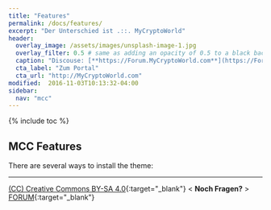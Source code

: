 ```yaml
---
title: "Features"
permalink: /docs/features/
excerpt: "Der Unterschied ist .::. MyCryptoWorld"
header:
  overlay_image: /assets/images/unsplash-image-1.jpg
  overlay_filter: 0.5 # same as adding an opacity of 0.5 to a black background
  caption: "Discouse: [**https://Forum.MyCryptoWorld.com**](https://Forum.MyCryptoWorld.com){:target='_blank'}"
  cta_label: "Zum Portal"
  cta_url: "http://MyCryptoWorld.com"
modified:  2016-11-03T10:13:32-04:00
sidebar:
  nav: "mcc"
---
```

{% include toc %}

## MCC Features

There are several ways to install the theme:

---
[(CC) Creative Commons BY-SA 4.0](https://creativecommons.org/licenses/by-sa/4.0/deed.de){:target="_blank"} < **Noch Fragen?** > [FORUM](https://forum.MyCryptoWorld.com){:target="_blank"}

